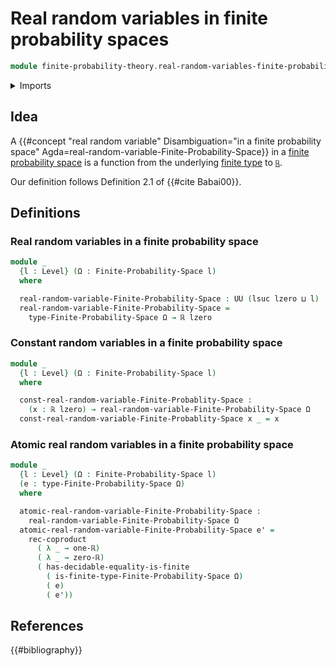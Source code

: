 # Real random variables in finite probability spaces

```agda
module finite-probability-theory.real-random-variables-finite-probability-spaces where
```

<details><summary>Imports</summary>

```agda
open import finite-probability-theory.finite-probability-spaces
open import finite-probability-theory.positive-distributions-on-finite-types
open import finite-probability-theory.probability-distributions-on-finite-types

open import foundation.coproduct-types
open import foundation.dependent-pair-types
open import foundation.empty-types
open import foundation.function-types
open import foundation.identity-types
open import foundation.inhabited-types
open import foundation.propositions
open import foundation.sets
open import foundation.subtypes
open import foundation.transport-along-identifications
open import foundation.universe-levels

open import group-theory.sums-of-finite-families-of-elements-abelian-groups

open import real-numbers.addition-real-numbers
open import real-numbers.dedekind-real-numbers
open import real-numbers.multiplication-real-numbers
open import real-numbers.positive-real-numbers
open import real-numbers.rational-real-numbers
open import real-numbers.strict-inequality-real-numbers

open import univalent-combinatorics.equality-finite-types
open import univalent-combinatorics.finite-types
```

</details>

## Idea

A
{{#concept "real random variable" Disambiguation="in a finite probability space" Agda=real-random-variable-Finite-Probability-Space}}
in a
[finite probability space](finite-probability-theory.finite-probability-spaces.md)
is a function from the underlying
[finite type](univalent-combinatorics.finite-types.md) to
[`ℝ`](real-numbers.dedekind-real-numbers.md).

Our definition follows Definition 2.1 of {{#cite Babai00}}.

## Definitions

### Real random variables in a finite probability space

```agda
module _
  {l : Level} (Ω : Finite-Probability-Space l)
  where

  real-random-variable-Finite-Probability-Space : UU (lsuc lzero ⊔ l)
  real-random-variable-Finite-Probability-Space =
    type-Finite-Probability-Space Ω → ℝ lzero
```

### Constant random variables in a finite probability space

```agda
module _
  {l : Level} (Ω : Finite-Probability-Space l)
  where

  const-real-random-variable-Finite-Probablity-Space :
    (x : ℝ lzero) → real-random-variable-Finite-Probability-Space Ω
  const-real-random-variable-Finite-Probablity-Space x _ = x
```

### Atomic real random variables in a finite probability space

```agda
module _
  {l : Level} (Ω : Finite-Probability-Space l)
  (e : type-Finite-Probability-Space Ω)
  where

  atomic-real-random-variable-Finite-Probability-Space :
    real-random-variable-Finite-Probability-Space Ω
  atomic-real-random-variable-Finite-Probability-Space e' =
    rec-coproduct
      ( λ _ → one-ℝ)
      ( λ _ → zero-ℝ)
      ( has-decidable-equality-is-finite
        ( is-finite-type-Finite-Probability-Space Ω)
        ( e)
        ( e'))
```

## References

{{#bibliography}}
